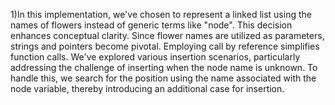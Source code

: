 1)In this implementation, we've chosen to represent a linked list using the names of flowers instead of generic terms like "node". This decision enhances conceptual clarity. Since flower names are utilized as parameters, strings and pointers become pivotal. Employing call by reference simplifies function calls. We've explored various insertion scenarios, particularly addressing the challenge of inserting when the node name is unknown. To handle this, we search for the position using the name associated with the node variable, thereby introducing an additional case for insertion.
